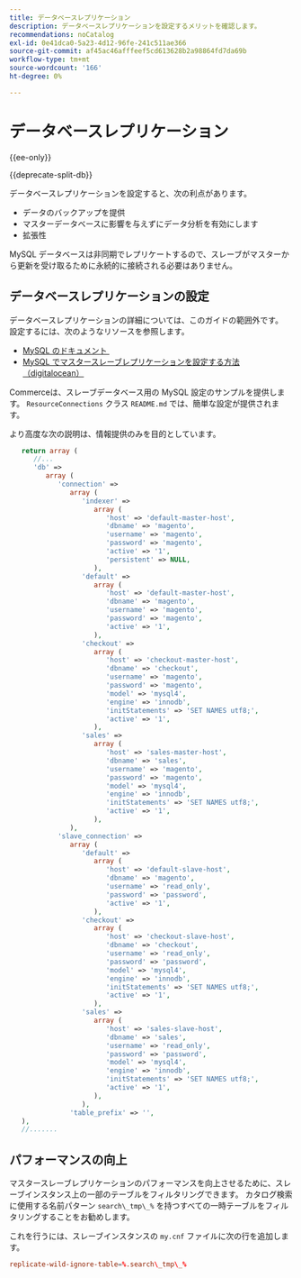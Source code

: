 ```yaml
---
title: データベースレプリケーション
description: データベースレプリケーションを設定するメリットを確認します。
recommendations: noCatalog
exl-id: 0e41dca0-5a23-4d12-96fe-241c511ae366
source-git-commit: af45ac46afffeef5cd613628b2a98864fd7da69b
workflow-type: tm+mt
source-wordcount: '166'
ht-degree: 0%

---
```


# データベースレプリケーション

{{ee-only}}

{{deprecate-split-db}}

データベースレプリケーションを設定すると、次の利点があります。

- データのバックアップを提供
- マスターデータベースに影響を与えずにデータ分析を有効にします
- 拡張性

MySQL データベースは非同期でレプリケートするので、スレーブがマスターから更新を受け取るために永続的に接続される必要はありません。

## データベースレプリケーションの設定

データベースレプリケーションの詳細については、このガイドの範囲外です。 設定するには、次のようなリソースを参照します。

- [MySQL のドキュメント &#x200B;](https://dev.mysql.com/doc/refman/5.6/en/replication.html)
- [MySQL でマスタースレーブレプリケーションを設定する方法（digitalocean） &#x200B;](https://www.digitalocean.com/community/tutorials/how-to-set-up-replication-in-mysql)

Commerceは、スレーブデータベース用の MySQL 設定のサンプルを提供します。 `ResourceConnections` クラス `README.md` では、簡単な設定が提供されます。

より高度な次の説明は、情報提供のみを目的としています。

```php
   return array (
      //...
      'db' =>
         array (
            'connection' =>
               array (
                  'indexer' =>
                     array (
                        'host' => 'default-master-host',
                        'dbname' => 'magento',
                        'username' => 'magento',
                        'password' => 'magento',
                        'active' => '1',
                        'persistent' => NULL,
                     ),
                  'default' =>
                     array (
                        'host' => 'default-master-host',
                        'dbname' => 'magento',
                        'username' => 'magento',
                        'password' => 'magento',
                        'active' => '1',
                     ),
                  'checkout' =>
                     array (
                        'host' => 'checkout-master-host',
                        'dbname' => 'checkout',
                        'username' => 'magento',
                        'password' => 'magento',
                        'model' => 'mysql4',
                        'engine' => 'innodb',
                        'initStatements' => 'SET NAMES utf8;',
                        'active' => '1',
                     ),
                  'sales' =>
                     array (
                        'host' => 'sales-master-host',
                        'dbname' => 'sales',
                        'username' => 'magento',
                        'password' => 'magento',
                        'model' => 'mysql4',
                        'engine' => 'innodb',
                        'initStatements' => 'SET NAMES utf8;',
                        'active' => '1',
                     ),
               ),
            'slave_connection' =>
               array (
                  'default' =>
                     array (
                        'host' => 'default-slave-host',
                        'dbname' => 'magento',
                        'username' => 'read_only',
                        'password' => 'password',
                        'active' => '1',
                     ),
                  'checkout' =>
                     array (
                        'host' => 'checkout-slave-host',
                        'dbname' => 'checkout',
                        'username' => 'read_only',
                        'password' => 'password',
                        'model' => 'mysql4',
                        'engine' => 'innodb',
                        'initStatements' => 'SET NAMES utf8;',
                        'active' => '1',
                     ),
                  'sales' =>
                     array (
                        'host' => 'sales-slave-host',
                        'dbname' => 'sales',
                        'username' => 'read_only',
                        'password' => 'password',
                        'model' => 'mysql4',
                        'engine' => 'innodb',
                        'initStatements' => 'SET NAMES utf8;',
                        'active' => '1',
                     ),
                  ),
               'table_prefix' => '',
   ),
   //.......
```

## パフォーマンスの向上

マスタースレーブレプリケーションのパフォーマンスを向上させるために、スレーブインスタンス上の一部のテーブルをフィルタリングできます。 カタログ検索に使用する名前パターン `search\_tmp\_%` を持つすべての一時テーブルをフィルタリングすることをお勧めします。

これを行うには、スレーブインスタンスの `my.cnf` ファイルに次の行を追加します。

```conf
replicate-wild-ignore-table=%.search\_tmp\_%
```
